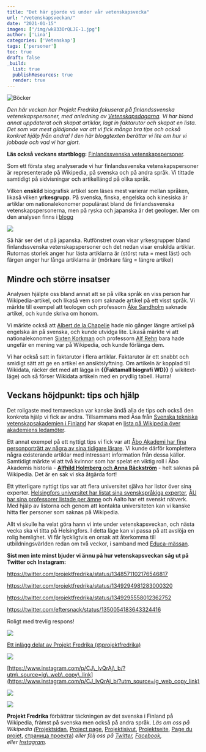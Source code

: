 ```yaml
---
title: "Det här gjorde vi under vår vetenskapsvecka"
url: "/vetenskapsveckan/"
date: "2021-01-15"
images: ["/img/wk833OrQLJE-1.jpg"]
author: ['Lina']
categories: ['Vetenskap']
tags: ['personer']
toc: true
draft: false
_build:
  list: true
  publishResources: true
  render: true
---
```


![Böcker](/img/wk833OrQLJE-1.jpg)


_Den här veckan har Projekt Fredrika fokuserat på finlandssvenska vetenskapspersoner, med anledning av [Vetenskapsdagarna](https://www.tieteenpaivat.fi/sv). Vi har bland annat uppdaterat och skapat artiklar, lagt in faktarutor och skapat en lista. Det som var mest glädjande var att vi fick många bra tips och också konkret hjälp från andra! I den här bloggtexten berättar vi lite om hur vi jobbade och vad vi har gjort._

**Läs också** **veckans startblogg:** [Finlandssvenska vetenskapspersoner](https://projektfredrika.fi/vetenskapspersoner/).

Som ett första steg analyserade vi hur finlandssvenska vetenskapspersoner är representerade på Wikipedia, på svenska och på andra språk. Vi tittade samtidigt på sidvisningar och artikellängd på olika språk.

Vilken **enskild** biografisk artikel som läses mest varierar mellan språken, likaså vilken **yrkesgrupp**. På svenska, finska, engelska och kinesiska är artiklar om nationalekonomer populärast bland de finlandssvenska vetenskapspersonerna, men på ryska och japanska är det geologer. Mer om den analysen finns i [blogg](https://projektfredrika.fi/vetenskapspersoner/)

![](/2021/01/image-11.png)

Så här ser det ut på japanska. Rutfönstret ovan visar yrkesgrupper bland finlandssvenska vetenskapspersoner och det nedan visar enskilda artiklar. Rutornas storlek anger hur lästa artiklarna är (störst ruta = mest läst) och färgen anger hur långa artiklarna är (mörkare färg = längre artikel)

Mindre och större insatser
--------------------------

Analysen hjälpte oss bland annat att se på vilka språk en viss person har Wikipedia-artikel, och likaså vem som saknade artikel på ett visst språk. Vi märkte till exempel att teologen och professorn [Åke Sandholm](https://sv.wikipedia.org/wiki/%C3%85ke_Sandholm) saknade artikel, och kunde skriva om honom.

Vi märkte också att [Albert de la Chapelle](https://sv.wikipedia.org/wiki/Albert_de_la_Chapelle_den_yngre’) hade nio gånger längre artikel på engelska än på svenska, och kunde utvidga lite. Likaså märkte vi att nationalekonomen [Sixten Korkman](https://sv.wikipedia.org/wiki/Sixten_Korkman) och professorn [Alf Rehn](https://sv.wikipedia.org/wiki/Alf_Rehn) bara hade ungefär en mening var på Wikipedia, och kunde förlänga dem.

Vi har också satt in faktarutor i flera artiklar. Faktarutor är ett snabbt och smidigt sätt att ge en artikel en ansiktslyftning. Om artikeln är kopplad till Wikidata, räcker det med att lägga in **{{Faktamall biografi WD}}** (i wikitext-läge) och så förser Wikidata artikeln med en prydlig tabell. Hurra!

Veckans höjdpunkt: tips och hjälp
---------------------------------

Det roligaste med temaveckan var kanske ändå alla de tips och också den konkreta hjälp vi fick av andra. Tillsammans med Åsa från [Svenska tekniska vetenskapsakademien i Finland](https://www.stvif.fi/) har skapat en [lista på Wikipedia över akademiens ledamöter](https://sv.wikipedia.org/wiki/Kategori:Ledam%C3%B6ter_av_Svenska_tekniska_vetenskapsakademien_i_Finland).

Ett annat exempel på ett nyttigt tips vi fick var att [Åbo Akademi har fina personporträtt av några av sina tidigare lärare](https://www.abo.fi/om-abo-akademi/profiler-i-abo-akademis-historia/). Vi kunde därför komplettera några existerande artiklar med intressant information från dessa källor. Samtidigt märkte vi att två kvinnor som har spelat en viktig roll i Åbo Akademis historia - [**Alfhild Holmberg** och **Anna Bäckström**](https://www.abo.fi/nyheter/anna-backstrom-holl-abo-akademi-pa-fotter-i-flera-decennier/) - helt saknas på Wikipedia. Det är en sak vi ska åtgärda fort!

Ett ytterligare nyttigt tips var att flera universitet själva har listor över sina experter. [Helsingfors universitet har listat sina svenskspråkiga experter](https://www.helsinki.fi/sv/svensksprakiga-experter), [ÅU har sina professorer listade per ämne](https://www.abo.fi/) och Aalto har ett svenskt nätverk. Med hjälp av listorna och genom att kontakta universiteten kan vi kanske hitta fler personer som saknas på Wikipedia.

Allt vi skulle ha velat göra hann vi inte under vetenskapsveckan, och nästa vecka ska vi titta på Helsingfors. I detta läge kan vi passa på att avslöja en rolig hemlighet. Vi får lyckligtvis en orsak att återkomma till utbildningsvärlden redan om två veckor, i samband med [Educa-mässan](https://educa.messukeskus.com/?lang=sv).

**Sist men inte minst bjuder vi ännu på hur vetenskapsveckan såg ut på Twitter och Instagram:**

https://twitter.com/projektfredrika/status/1348571102176546817

https://twitter.com/projektfredrika/status/1349294981283000320

https://twitter.com/projektfredrika/status/1349295558012362752

https://twitter.com/eftersnack/status/1350054183643324416

Roligt med trevlig respons!

![](/2021/01/image-13-1024x653.png)

[Ett inlägg delat av Projekt Fredrika (@projektfredrika)](https://www.instagram.com/p/CJ6AfMWM4oD/?utm_source=ig_embed&utm_campaign=loading)

![](/2021/01/image-14-1024x657.png)

[https://www.instagram.com/p/CJ\_IvQrAj\_b/?utm\_source=ig\_web\_copy\_link](https://www.instagram.com/p/CJ_IvQrAj_b/?utm_source=ig_web_copy_link)

![](/2021/01/image-15-1024x661.png)

![](/2021/01/image-16-1024x650.png)

  
  

**Projekt Fredrika** förbättrar täckningen av det svenska i Finland på Wikipedia, främst på svenska men också på andra språk. _Läs om oss på Wikipedia (_[Projektsidan](https://sv.wikipedia.org/wiki/Wikipedia:Projekt_Fredrika), [Project page](https://en.wikipedia.org/wiki/Wikipedia:Projekt_Fredrika), [Projektisivut](https://fi.wikipedia.org/wiki/Wikipedia:Projekt_Fredrika), [Projektseite](https://de.wikipedia.org/wiki/Wikipedia:Projekt_Fredrika), [Page du projet](https://fr.wikipedia.org/wiki/Wikipedia:Projekt_Fredrika), [страница проекта](https://ru.wikipedia.org/wiki/Wikipedia:Projekt_Fredrika)) _eller följ oss på [Twitter](https://twitter.com/projektfredrika), [Facebook](https://www.facebook.com/projektfredrika/), eller [Instagram](http://instagram.com/projektfredrika)._